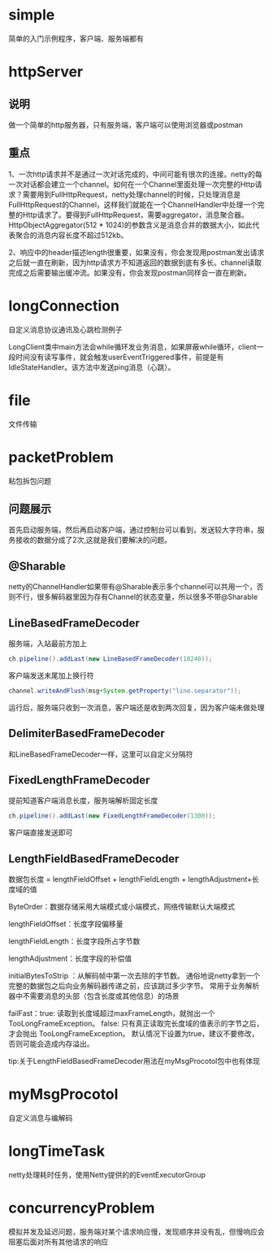 # simple

简单的入门示例程序，客户端、服务端都有

# httpServer

## 说明

做一个简单的http服务器，只有服务端，客户端可以使用浏览器或postman

## 重点

1、一次http请求并不是通过一次对话完成的，中间可能有很次的连接。netty的每一次对话都会建立一个channel。如何在一个Channel里面处理一次完整的Http请求？需要用到FullHttpRequest，netty处理channel的时候，只处理消息是FullHttpRequest的Channel，这样我们就能在一个ChannelHandler中处理一个完整的Http请求了。要得到FullHttpRequest，需要aggregator，消息聚合器。HttpObjectAggregator(512 * 1024)的参数含义是消息合并的数据大小，如此代表聚合的消息内容长度不超过512kb。

2、响应中的header描述length很重要，如果没有，你会发现用postman发出请求之后就一直在刷新，因为http请求方不知道返回的数据到底有多长。channel读取完成之后需要输出缓冲流。如果没有，你会发现postman同样会一直在刷新。

# longConnection 

自定义消息协议通讯及心跳检测例子

LongClient类中main方法会while循环发业务消息，如果屏蔽while循环，client一段时间没有读写事件，就会触发userEventTriggered事件，前提是有IdleStateHandler。该方法中发送ping消息（心跳）。

# file

文件传输

# packetProblem

粘包拆包问题

## 问题展示

首先启动服务端，然后再启动客户端，通过控制台可以看到，发送较大字符串，服务接收的数据分成了2次,这就是我们要解决的问题。

## @Sharable
netty的ChannelHandler如果带有@Sharable表示多个channel可以共用一个，否则不行，很多解码器里因为存有Channel的状态变量，所以很多不带@Sharable

## LineBasedFrameDecoder

服务端，入站最前方加上

```java
ch.pipeline().addLast(new LineBasedFrameDecoder(10240));
```

客户端发送末尾加上换行符

```java
channel.writeAndFlush(msg+System.getProperty("line.separator"));
```

运行后，服务端只收到一次消息，客户端还是收到两次回复，因为客户端未做处理

## DelimiterBasedFrameDecoder

和LineBasedFrameDecoder一样，这里可以自定义分隔符

## FixedLengthFrameDecoder

提前知道客户端消息长度，服务端解析固定长度

```java
ch.pipeline().addLast(new FixedLengthFrameDecoder(1300));
```

客户端直接发送即可

## LengthFieldBasedFrameDecoder

数据包长度 = lengthFieldOffset + lengthFieldLength + lengthAdjustment+长度域的值 

ByteOrder：数据存储采用大端模式或小端模式，网络传输默认大端模式

lengthFieldOffset：长度字段偏移量

lengthFieldLength：长度字段所占字节数

lengthAdjustment：长度字段的补偿值

initialBytesToStrip ：从解码帧中第一次去除的字节数。
通俗地说netty拿到一个完整的数据包之后向业务解码器传递之前，应该跳过多少字节。
常用于业务解析器中不需要消息的头部（包含长度或其他信息）的场景


failFast：true: 读取到长度域超过maxFrameLength，就抛出一个 TooLongFrameException。
false: 只有真正读取完长度域的值表示的字节之后，才会抛出 TooLongFrameException。
默认情况下设置为true，建议不要修改，否则可能会造成内存溢出。

tip:关于LengthFieldBasedFrameDecoder用法在myMsgProcotol包中也有体现

# myMsgProcotol

自定义消息与编解码

# longTimeTask

netty处理耗时任务，使用Netty提供的的EventExecutorGroup

# concurrencyProblem

模拟并发及延迟问题，服务端对某个请求响应慢，发现顺序并没有乱，但慢响应会阻塞后面对所有其他请求的响应